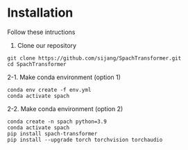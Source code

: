 # Installation


Follow these intructions

1. Clone our repository
```
git clone https://github.com/sijang/SpachTransformer.git
cd SpachTransformer
```

2-1. Make conda environment (option 1)
```
conda env create -f env.yml
conda activate spach
```

2-2. Make conda environment (option 2)
```
conda create -n spach python=3.9
conda activate spach
pip install spach-transformer
pip install --upgrade torch torchvision torchaudio
```

